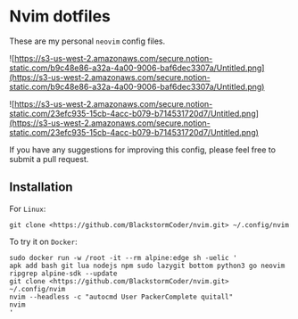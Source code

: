 # Nvim dotfiles

These are my personal `neovim` config files.

![https://s3-us-west-2.amazonaws.com/secure.notion-static.com/b9c48e86-a32a-4a00-9006-baf6dec3307a/Untitled.png](https://s3-us-west-2.amazonaws.com/secure.notion-static.com/b9c48e86-a32a-4a00-9006-baf6dec3307a/Untitled.png)

![https://s3-us-west-2.amazonaws.com/secure.notion-static.com/23efc935-15cb-4acc-b079-b714531720d7/Untitled.png](https://s3-us-west-2.amazonaws.com/secure.notion-static.com/23efc935-15cb-4acc-b079-b714531720d7/Untitled.png)

If you have any suggestions for improving this config, please feel free to submit a pull request.

## Installation

For `Linux`:

```
git clone <https://github.com/BlackstormCoder/nvim.git> ~/.config/nvim

```

To try it on `Docker`:

```
sudo docker run -w /root -it --rm alpine:edge sh -uelic '
apk add bash git lua nodejs npm sudo lazygit bottom python3 go neovim ripgrep alpine-sdk --update
git clone <https://github.com/BlackstormCoder/nvim.git>  ~/.config/nvim
nvim --headless -c "autocmd User PackerComplete quitall"
nvim
'
```
